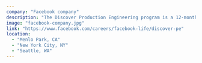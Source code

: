 ```yaml
---
company: "Facebook company"
description: "The Discover Production Engineering program is a 12-month opportunity designed for people interested in both software and systems engineering at the Facebook company."
image: "facebook-company.jpg"
link: "https://www.facebook.com/careers/facebook-life/discover-pe"
location:
  - "Menlo Park, CA"
  - "New York City, NY"
  - "Seattle, WA"
---
```

